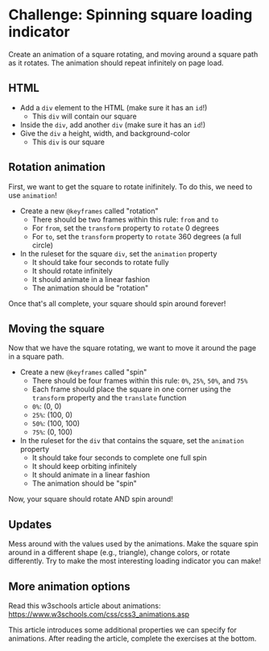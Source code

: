 # Challenge: Spinning square loading indicator
Create an animation of a square rotating, and moving around a square path as it rotates. The animation should repeat infinitely on page load.

## HTML
- Add a `div` element to the HTML (make sure it has an `id`!)
    - This `div` will contain our square
- Inside the `div`, add another `div` (make sure it has an `id`!)
- Give the `div` a height, width, and background-color
    - This `div` is our square

## Rotation animation
First, we want to get the square to rotate inifinitely. To do this, we need to use `animation`!

- Create a new `@keyframes` called "rotation"
    - There should be two frames within this rule: `from` and `to`
    - For `from`, set the `transform` property to `rotate` 0 degrees
    - For `to`, set the `transform` property to `rotate` 360 degrees (a full circle)
- In the ruleset for the square `div`, set the `animation` property
    - It should take four seconds to rotate fully
    - It should rotate infinitely
    - It should animate in a linear fashion
    - The animation should be "rotation"

Once that's all complete, your square should spin around forever!

## Moving the square
Now that we have the square rotating, we want to move it around the page in a square path.

- Create a new `@keyframes` called "spin"
    - There should be four frames within this rule: `0%`, `25%`, `50%`, and `75%`
    - Each frame should place the square in one corner using the `transform` property and the `translate` function
    - `0%`: (0, 0)
    - `25%`: (100, 0)
    - `50%`: (100, 100)
    - `75%`: (0, 100)
- In the ruleset for the `div` that contains the square, set the `animation` property
    - It should take four seconds to complete one full spin
    - It should keep orbiting infinitely
    - It should animate in a linear fashion
    - The animation should be "spin"

Now, your square should rotate AND spin around!

## Updates
Mess around with the values used by the animations. Make the square spin around in a different shape (e.g., triangle), change colors, or rotate differently. Try to make the most interesting loading indicator you can make!

## More animation options
Read this w3schools article about animations: https://www.w3schools.com/css/css3_animations.asp

This article introduces some additional properties we can specify for animations. After reading the article, complete the exercises at the bottom.